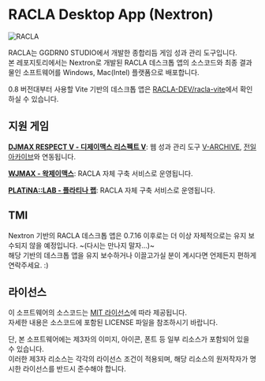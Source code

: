# RACLA Desktop App (Nextron)

![RACLA](https://cdn.gongroin.com/gongroin/og-image-racla.png)

RACLA는 GGDRN0 STUDIO에서 개발한 종합리듬 게임 성과 관리 도구입니다.  
본 레포지토리에서는 Nextron로 개발된 RACLA 데스크톱 앱의 소스코드와 최종 결과물인 소프트웨어를 Windows, Mac(Intel) 플랫폼으로 배포합니다.

0.8 버전대부터 사용할 Vite 기반의 데스크톱 앱은 [RACLA-DEV/racla-vite](https://github.com/RACLA-DEV/racla-vite)에서 확인하실 수 있습니다.

## 지원 게임

**[DJMAX RESPECT V - 디제이맥스 리스펙트 V](https://store.steampowered.com/app/960170/DJMAX_RESPECT_V/)**: 웹 성과 관리 도구 [V-ARCHIVE](https://v-archive.net), [전일 아카이브](https://hard-archive.com)와 연동됩니다.

**[WJMAX - 왁제이맥스](https://waktaverse.games/gameDetail/wjmax/)**: RACLA 자체 구축 서비스로 운영됩니다.

**[PLATiNA::LAB - 플라티나 랩](https://highendgames.co.kr/platina-lab/ko)**: RACLA 자체 구축 서비스로 운영됩니다.

## TMI

Nextron 기반의 RACLA 데스크톱 앱은 0.7.16 이후로는 더 이상 자체적으로는 유지 보수되지 않을 예정입니다. ~(다시는 만나지 말자...)~  
해당 기반의 데스크톱 앱을 유지 보수하거나 이끌고가실 분이 계시다면 언제든지 편하게 연락주세요. :)

## 라이선스

이 소프트웨어의 소스코드는 [MIT 라이선스](https://github.com/RACLA-DEV/racla/blob/main/LICENSE)에 따라 제공됩니다.  
자세한 내용은 소스코드에 포함된 LICENSE 파일을 참조하시기 바랍니다.

단, 본 소프트웨어에는 제3자의 이미지, 아이콘, 폰트 등 일부 리소스가 포함되어 있을 수 있습니다.  
이러한 제3자 리소스는 각각의 라이선스 조건이 적용되며, 해당 리소스의 원저작자가 명시한 라이선스를 반드시 준수해야 합니다.
